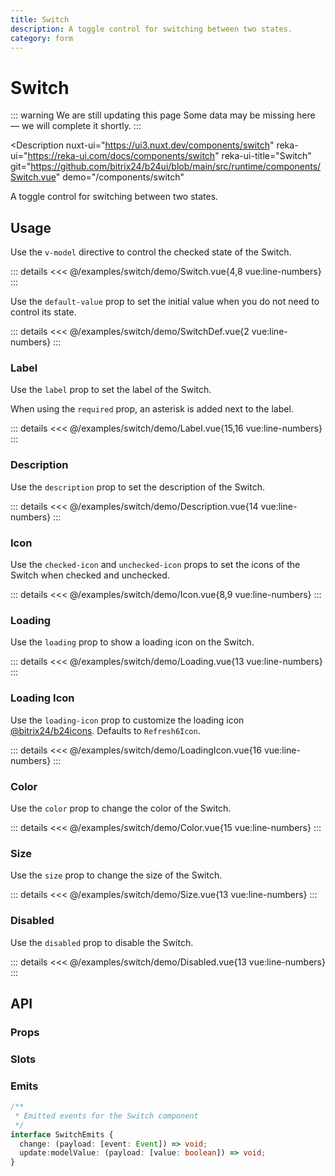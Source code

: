 ```yaml
---
title: Switch
description: A toggle control for switching between two states.
category: form
---
```

<script setup>
import SwitchExample from '/examples/switch/Switch.vue';
import SwitchDefExample from '/examples/switch/SwitchDef.vue';
import LabelExample from '/examples/switch/Label.vue';
import DescriptionExample from '/examples/switch/Description.vue';
import IconExample from '/examples/switch/Icon.vue';
import LoadingExample from '/examples/switch/Loading.vue';
import LoadingIconExample from '/examples/switch/LoadingIcon.vue';
import ColorExample from '/examples/switch/Color.vue';
import SizeExample from '/examples/switch/Size.vue';
import DisabledExample from '/examples/switch/Disabled.vue';
</script>
# Switch

::: warning We are still updating this page
Some data may be missing here — we will complete it shortly.
:::

<Description
  nuxt-ui="https://ui3.nuxt.dev/components/switch"
  reka-ui="https://reka-ui.com/docs/components/switch"
  reka-ui-title="Switch"
  git="https://github.com/bitrix24/b24ui/blob/main/src/runtime/components/Switch.vue"
  demo="/components/switch"
>
  A toggle control for switching between two states.
</Description>

## Usage

Use the `v-model` directive to control the checked state of the Switch.

<div class="lg:min-h-[160px]">
  <ClientOnly>
    <SwitchExample />
  </ClientOnly>
</div>

::: details
<<< @/examples/switch/demo/Switch.vue{4,8 vue:line-numbers}
:::

Use the `default-value` prop to set the initial value when you do not need to control its state.

<div class="lg:min-h-[160px]">
  <ClientOnly>
    <SwitchDefExample />
  </ClientOnly>
</div>

::: details
<<< @/examples/switch/demo/SwitchDef.vue{2 vue:line-numbers}
:::

### Label

Use the `label` prop to set the label of the Switch.

When using the `required` prop, an asterisk is added next to the label.

<div class="lg:min-h-[275px]">
  <ClientOnly>
    <LabelExample />
  </ClientOnly>
</div>

::: details
<<< @/examples/switch/demo/Label.vue{15,16 vue:line-numbers}
:::

### Description

Use the `description` prop to set the description of the Switch.

<div class="lg:min-h-[275px]">
  <ClientOnly>
    <DescriptionExample />
  </ClientOnly>
</div>

::: details
<<< @/examples/switch/demo/Description.vue{14 vue:line-numbers}
:::

### Icon

Use the `checked-icon` and `unchecked-icon` props to set the icons of the Switch when checked and unchecked.

<div class="lg:min-h-[160px]">
  <ClientOnly>
    <IconExample />
  </ClientOnly>
</div>

::: details
<<< @/examples/switch/demo/Icon.vue{8,9 vue:line-numbers}
:::

### Loading

Use the `loading` prop to show a loading icon on the Switch.

<div class="lg:min-h-[275px]">
  <ClientOnly>
    <LoadingExample />
  </ClientOnly>
</div>

::: details
<<< @/examples/switch/demo/Loading.vue{13 vue:line-numbers}
:::

### Loading Icon

Use the `loading-icon` prop to customize the loading icon [@bitrix24/b24icons](https://bitrix24.github.io/b24icons/guide/icons.html). Defaults to `Refresh6Icon`.

<div class="lg:min-h-[275px]">
  <ClientOnly>
    <LoadingIconExample />
  </ClientOnly>
</div>

::: details
<<< @/examples/switch/demo/LoadingIcon.vue{16 vue:line-numbers}
:::

### Color

Use the `color` prop to change the color of the Switch.

<div class="lg:min-h-[275px]">
  <ClientOnly>
    <ColorExample />
  </ClientOnly>
</div>

::: details
<<< @/examples/switch/demo/Color.vue{15 vue:line-numbers}
:::

### Size

Use the `size` prop to change the size of the Switch.

<div class="lg:min-h-[275px]">
  <ClientOnly>
    <SizeExample />
  </ClientOnly>
</div>

::: details
<<< @/examples/switch/demo/Size.vue{13 vue:line-numbers}
:::

### Disabled

Use the `disabled` prop to disable the Switch.

<div class="lg:min-h-[275px]">
  <ClientOnly>
    <DisabledExample />
  </ClientOnly>
</div>

::: details
<<< @/examples/switch/demo/Disabled.vue{13 vue:line-numbers}
:::

## API

### Props

<ComponentProps component="Switch" />

### Slots

<ComponentSlots component="Switch" />

### Emits

```ts
/**
 * Emitted events for the Switch component
 */
interface SwitchEmits {
  change: (payload: [event: Event]) => void;
  update:modelValue: (payload: [value: boolean]) => void;
}
```
